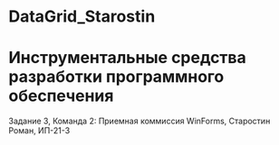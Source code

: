 # DataGrid_Starostin
# Инструментальные средства разработки программного обеспечения
Задание 3, Команда 2: Приемная коммиссия WinForms, Старостин Роман, ИП-21-3

